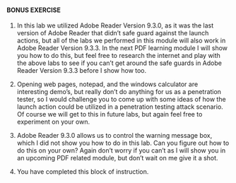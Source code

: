 #### BONUS EXERCISE

1. In this lab we utilized Adobe Reader Version 9.3.0, as it was the last version of Adobe Reader that didn’t safe guard against the launch actions, but all of the labs we performed in this module will also work in Adobe Reader Version 9.3.3. In the next PDF learning module I will show you how to do this, but feel free to research the internet and play with the above labs to see if you can’t get around the safe guards in Adobe Reader Version 9.3.3 before I show how too.

2. Opening web pages, notepad, and the windows calculator are interesting demo’s, but really don’t do anything for us as a penetration tester, so I would challenge you to come up with some ideas of how the launch action could be utilized in a penetration testing attack scenario. Of course we will get to this in future labs, but again feel free to experiment on your own.

3. Adobe Reader 9.3.0 allows us to control the warning message box, which I did not show you how to do in this lab. Can you figure out how to do this on your own? Again don’t worry if you can’t as I will show you in an upcoming PDF related module, but don’t wait on me give it a shot. 

4. You have completed this block of instruction.
